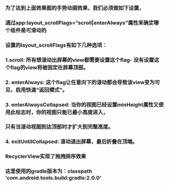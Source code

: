 
  ### 为了达到上面效果图的手势动画效果，我们必须做如下设置，
  ### 通过app:layout_scrollFlags=”scroll|enterAlways”属性来确定哪个组件是可滑动的

  ### 设置的layout_scrollFlags有如下几种选项：

  ### 1.scroll:               所有想滚动出屏幕的view都需要设置这个flag- 没有设置这个flag的view将被固定在屏幕顶部。
  ### 2.  enterAlways:          这个flag让任意向下的滚动都会导致该view变为可见，启用快速“返回模式”。
  ### 3.  enterAlwaysCollapsed: 当你的视图已经设置minHeight属性又使用此标志时，你的视图只能已最小高度进入，
  ###                           只有当滚动视图到达顶部时才扩大到完整高度。
  ### 4. exitUntilCollapsed:   滚动退出屏幕，最后折叠在顶端。

  ###  RecyclerView实现了拖拽排序效果

  ### 这里使用的gradle版本为：classpath 'com.android.tools.build:gradle:2.0.0'